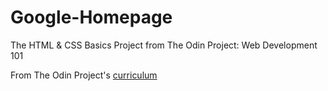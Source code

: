 # Google-Homepage
The HTML &amp; CSS Basics Project from The Odin Project: Web Development 101

From The Odin Project's [curriculum](http://www.theodinproject.com/courses/web-development-101/lessons/html-css)
